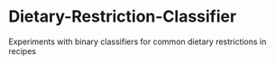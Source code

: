 # Dietary-Restriction-Classifier
Experiments with binary classifiers for common dietary restrictions in recipes
